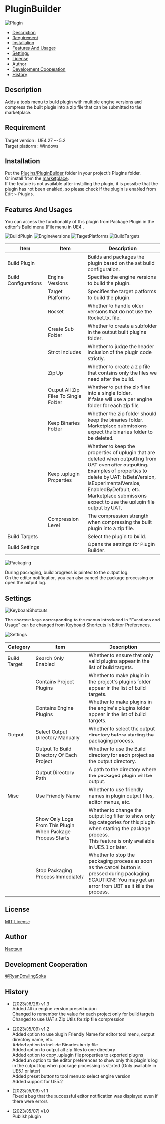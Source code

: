 # PluginBuilder

![Plugin](https://user-images.githubusercontent.com/51815450/236666641-574dcfbd-9588-4192-87f1-33e13d713e55.png)

<!--ts-->
* [Description](#Description)
* [Requirement](#Requirement)
* [Installation](#Installation)
* [Features And Usages](#features-and-usages)
* [Settings](#Settings)
* [License](#License)
* [Author](#Author)
* [Development Cooperation](#development-cooperation)
* [History](#History)
<!--te-->

## Description

Adds a tools menu to build plugin with multiple engine versions and compress the built plugin into a zip file that can be submitted to the marketplace.

## Requirement

Target version : UE4.27 ～ 5.2    
Target platform : Windows  

## Installation

Put the [Plugins/PluginBuilder](https://github.com/Naotsun19B/PluginBuilder) folder in your project's Plugins folder.  
Or install from the [marketplace](https://www.unrealengine.com/marketplace/en-US/product/pluginbuilder).  
If the feature is not available after installing the plugin, it is possible that the plugin has not been enabled, so please check if the plugin is enabled from Edit > Plugins.

## Features And Usages

You can access the functionality of this plugin from Package Plugin in the editor's Build menu (File menu in UE4).  

![BuildPlugin](https://user-images.githubusercontent.com/51815450/236683732-c4e03f0f-4534-4d1e-85bb-be34829dbf7d.png)
![EngineVersions](https://github.com/Naotsun19B/PluginBuilder-Document/assets/51815450/637b6282-d4ee-41a1-a142-511a4abfb8eb)
![TargetPlatforms](https://github.com/Naotsun19B/PluginBuilder-Document/assets/51815450/5f4f654d-b5a9-45cc-bf3e-42564fa0dcf4)
![BuildTargets](https://github.com/Naotsun19B/PluginBuilder-Document/assets/51815450/1052c6f7-54ae-4cbf-8370-18009459e7e0)

| **Item**             | **Item**                              | **Description**                                                                                                                                                                                                                                                                                |
|----------------------|---------------------------------------|------------------------------------------------------------------------------------------------------------------------------------------------------------------------------------------------------------------------------------------------------------------------------------------------|
| Build Plugin         |                                       | Builds and packages the plugin based on the set build configuration.                                                                                                                                                                                                                           |
| Build Configurations | Engine Versions                       | Specifies the engine versions to build the plugin.                                                                                                                                                                                                                                             |
|                      | Target Platforms                      | Specifies the target platforms to build the plugin.                                                                                                                                                                                                                                            |
|                      | Rocket                                | Whether to handle older versions that do not use the Rocket.txt file.                                                                                                                                                                                                                          |
|                      | Create Sub Folder                     | Whether to create a subfolder in the output built plugins folder.                                                                                                                                                                                                                              |
|                      | Strict Includes                       | Whether to judge the header inclusion of the plugin code strictly.                                                                                                                                                                                                                             |
|                      | Zip Up                                | Whether to create a zip file that contains only the files we need after the build.                                                                                                                                                                                                             |
|                      | Output All Zip Files To Single Folder | Whether to put the zip files into a single folder.<br/>If false will use a per engine folder for each zip file.                                                                                                                                                                                |
|                      | Keep Binaries Folder                  | Whether the zip folder should keep the binaries folder.<br/>Marketplace submissions expect the binaries folder to be deleted.                                                                                                                                                                  |
|                      | Keep .uplugin Properties              | Whether to keep the properties of uplugin that are deleted when outputting from UAT even after outputting.<br/>Examples of properties to delete by UAT: IsBetaVersion, IsExperimentalVersion, EnabledByDefault, etc.<br/>Marketplace submissions expect to use the uplugin file output by UAT. |
|                      | Compression Level                     | The compression strength when compressing the built plugin into a zip file.                                                                                                                                                                                                                    |
| Build Targets        |                                       | Select the plugin to build.                                                                                                                                                                                                                                                                    |
| Build Settings       |                                       | Opens the settings for Plugin Builder.                                                                                                                                                                                                                                                         |

![Packaging](https://user-images.githubusercontent.com/51815450/236683791-a3c05c65-f1de-4ef4-9a60-1652782e0d12.png)

During packaging, build progress is printed to the output log.  
On the editor notification, you can also cancel the package processing or open the output log.  

## Settings

![KeyboardShotcuts](https://github.com/Naotsun19B/PluginBuilder-Document/assets/51815450/df529a90-11ed-4059-8830-1cd33231c458)

The shortcut keys corresponding to the menus introduced in "Functions and Usage" can be changed from Keyboard Shortcuts in Editor Preferences.  

![Settings](https://github.com/Naotsun19B/PluginBuilder-Document/assets/51815450/87b934f8-b944-4b9f-a1aa-6f306ecbf3fa)

| **Category** | **Item**                                                    | **Description**                                                                                                                                                              |
|--------------|-------------------------------------------------------------|------------------------------------------------------------------------------------------------------------------------------------------------------------------------------|
| Build Target | Search Only Enabled                                         | Whether to ensure that only valid plugins appear in the list of build targets.                                                                                               |
|              | Contains Project Plugins                                    | Whether to make plugin  in the project's plugins folder appear in the list of build targets.                                                                                 |
|              | Contains Engine Plugins                                     | Whether to make plugins in the engine's plugins folder appear in the list of build targets.                                                                                  |
| Output       | Select Output Directory Manually                            | Whether to select the output directory before starting the packaging process.                                                                                                |
|              | Output To Build Directory Of Each Project                   | Whether to use the Build directory for each project as the output directory.                                                                                                 |
|              | Output Directory Path                                       | A path to the directory where the packaged plugin will be output.                                                                                                            |
| Misc         | Use Friendly Name                                           | Whether to use friendly names in plugin output files, editor menus, etc.                                                                                                     |
|              | Show Only Logs From This Plugin When Package Process Starts | Whether to change the output log filter to show only log categories for this plugin when starting the package process.<br/>This feature is only available in UE5.1 or later. |
|              | Stop Packaging Process Immediately                          | Whether to stop the packaging process as soon as the cancel button is pressed during packaging.<br/> !!CAUTION!! You may get an error from UBT as it kills the process.      |

## License

[MIT License](https://en.wikipedia.org/wiki/MIT_License)

## Author

[Naotsun](https://twitter.com/Naotsun_UE)

## Development Cooperation

[@RyanDowlingSoka](https://twitter.com/RyanDowlingSoka)

## History

- (2023/06/26) v1.3  
  Added All to engine version preset button  
  Changed to remember the value for each project only for build targets  
  Changed to use UAT's Zip Utils for zip file compression  

- (2023/05/09) v1.2  
  Added option to use plugin Friendly Name for editor tool menu, output directory name, etc.  
  Added option to include Binaries in zip file  
  Added option to output all zip files to one directory  
  Added option to copy .uplugin file properties to exported plugins  
  Added an option to the editor preferences to show only this plugin's log in the output log when package processing is started (Only available in UE5.1 or later)  
  Added preset button to tool menu to select engine version  
  Added support for UE5.2  

- (2023/05/09) v1.1  
  Fixed a bug that the successful editor notification was displayed even if there were errors  

- (2023/05/07) v1.0   
  Publish plugin
